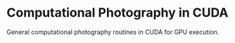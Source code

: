 # Computational Photography in CUDA
General computational photography routines in CUDA for GPU execution.

